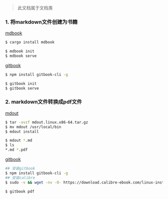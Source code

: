 > 此文档属于文档类


### 1. 将markdown文件创建为书籍

[mdbook](https://mdbook.budshome.com/)

```bash
$ cargo install mdbook

$ mdbook init
$ mdbook serve
```

[gitbook](https://github.com/GitbookIO/gitbook/blob/master/docs/setup.md)

```bash
$ npm install gitbook-cli -g

$ gitbook init
$ gitbook serve
```

### 2. markdown文件转换成pdf文件

[mdout](https://github.com/JabinGP/mdout)

```bash
$ tar -xvzf mdout.linux.x86-64.tar.gz
$ mv mdout /usr/local/bin
$ mdout install

$ mdout *.md
$ ls
*.md *.pdf
```

[gitbook](https://github.com/GitbookIO/gitbook/blob/master/docs/setup.md)

```bash
## 安装gitbook
$ npm install gitbook-cli -g
## 安装calibre
$ sudo -v && wget -nv -O- https://download.calibre-ebook.com/linux-installer.sh | sudo sh /dev/stdin

$ gitbook pdf
```

